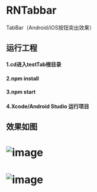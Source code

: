 # RNTabbar
TabBar（Android/iOS按钮突出效果）

## 运行工程 
#### 1.cd进入testTab根目录
#### 2.npm install
#### 3.npm start
#### 4.Xcode/Android Studio 运行项目

## 效果如图
# ![image](https://github.com/zhangyanlf/RNTabbar/tree/master/testTab/Class/image/iOS效果图.png)
# ![image](https://github.com/zhangyanlf/RNTabbar/tree/master/testTab/Class/image/安卓效果图.png)
